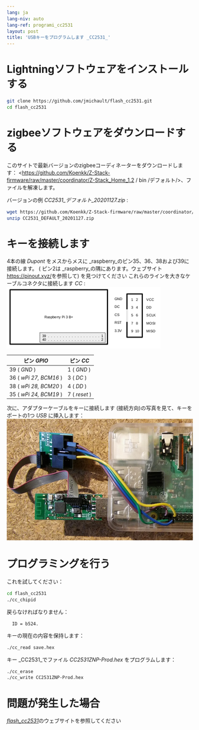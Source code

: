 ```yaml
---
lang: ja
lang-niv: auto
lang-ref: programi_cc2531
layout: post
title: 'USBキーをプログラムします _CC2531_'
---
```


# Lightningソフトウェアをインストールする

```bash
git clone https://github.com/jmichault/flash_cc2531.git
cd flash_cc2531
```
 
# zigbeeソフトウェアをダウンロードする
このサイトで最新バージョンのzigbeeコーディネーターをダウンロードします： <https://github.com/Koenkk/Z-Stack-firmware/raw/master/coordinator/Z-Stack_Home_1.2 / bin /デフォルト/>、ファイルを解凍します。

バージョンの例 _CC2531_デフォルト_20201127.zip_ :

```bash
wget https://github.com/Koenkk/Z-Stack-firmware/raw/master/coordinator/Z-Stack_Home_1.2/bin/default/CC2531_DEFAULT_20201127.zip
unzip CC2531_DEFAULT_20201127.zip
```

# キーを接続します

4本の線 _Dupont_ をメスからメスに _raspberry_のピン35、36、38および39に接続します。 ( ピン2は _raspberry_の隅にあります。ウェブサイト <https://pinout.xyz/>を参照して)  を見つけてください
これらのラインを大きなケーブルコネクタに接続します _CC_ :  
![](/public/raspberry-cc.png "dispozicio _raspberry_ kaj _CC_") 

|ピン _GPIO_          |ピン _CC_  |
| ---------------------- | ------------ | 
| 39 ( _GND_ )           | 1 ( _GND_ )  |	
| 36 ( _wPi 27, BCM16_ ) | 3 ( _DC_ )   | 
| 38 ( _wPi 28, BCM20_ ) | 4 ( _DD_ )   | 
| 35 ( _wPi 24, BCM19_ ) | 7 ( _reset_ )| 

次に、アダプターケーブルをキーに接続します (接続方向)の写真を見て、キーをポートの1つ _USB_ に挿入します：
![°）](/public/Raspberry-CC2531.jpg " _raspberry_ kaj _CC_") 


# プログラミングを行う

これを試してください：
```bash
cd flash_cc2531
./cc_chipid
```
戻らなければなりません：
```
  ID = b524.
```

キーの現在の内容を保持します：
```bash
./cc_read save.hex
```

キー _CC2531_でファイル _CC2531ZNP-Prod.hex_ をプログラムします：
```bash
./cc_erase
./cc_write CC2531ZNP-Prod.hex
```

# 問題が発生した場合
 [  _flash_cc2531_](https://jmichault.github.io/flash_cc2531-dok/)のウェブサイトを参照してください

